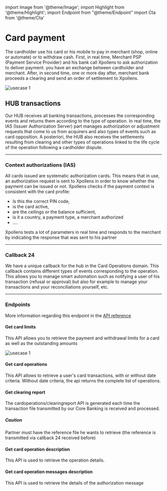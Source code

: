 import Image from '@theme/Image';
import Highlight from '@theme/Highlight';
import Endpoint from "@theme/Endpoint"
import Cta from '@theme/Cta'


# Card payment

The cardholder use his card or his mobile to pay in merchant (shop, online or automate) or to withdraw cash. 
First, in real time, Merchant PSP (Payment Service Provider) and his bank call Xpollens to ask authorization to deliver payment. 
you have an exchange between cardholder and merchant. 
After, in second time, one or more day after, merchant bank proceeds a clearing and send an order of settlement to Xpollens.

<Image src="docs/CardOP_Payment.png" alt="usecase 1"/>

## HUB transactions

Our HUB receives all banking transactions, processes the corresponding events and returns them according to the type of operation.
In real time, the IAS (Issuer Authorization Server) part manages authorization or adjustment requests that come to us from acquirers and also types of events such as card opposition.
A posteriori, the HUB also receives the settlements resulting from clearing and other types of operations linked to the life cycle of the operation following a cardholder dispute.

---

### Context authorizations (IAS)

All cards issued are systematic authorization cards. This means that in use, an authorization request is sent to Xpollens in order to know whether the payment can be issued or not. Xpollens checks if the payment context is consistent with the card profile:
- Is this the correct PIN code,
- is the card active,
- are the ceilings or the balance sufficient,
- is it a country, a payment type, a merchant authorized
- ....

Xpollens tests a lot of parameters in real time and responds to the merchant by indicating the response that was sent to his partner

--- 

### Callback 24


We have a unique callback for the hub in the Card Operations domain. This callback contains different types of events corresponding to the operation. This allows you to manage smart automation such as notifying a user of his transaction (refusal or approval) but also for example to manage your transactions and your reconciliations yourself, etc.

--- 

### Endpoints

More information regarding this endpoint in the [API reference](/api/Core)

#### Get card limits

This API allows you to retrieve the payment and withdrawal limits for a card as well as the outstanding amounts

<Image src="docs/CardOP_Limits.png" alt="usecase 1"/>

<!--
<Endpoint apiUrl="/v1.0/migrationProxy" path="/api/v1.1/cards/{appcardid}/limits" method="get"/>
-->

#### Get card operations

This API allows to retrieve a user's card transactions, with or without date criteria. Without date criteria, the api returns the complete list of operations.

<!-- 
<Endpoint apiUrl="/v1.0/migrationProxy" path="/api/v1.1/users/{userid}/cardoperations" method="get"/> 
-->

#### Get clearing report

The cardoperations/clearingreport API is generated each time the transaction file transmitted by our Core Banking is received and processed.

<Highlight type="caution">

##### Caution

Partner must have the reference file he wants to retrieve (the reference is transmitted via callback 24 received before)

</Highlight>

<!--
<Endpoint apiUrl="/v1.0/migrationProxy" path="/api/v1.1/cardoperations/clearingreport/{clearingfileid}" method="get"/>
-->



#### Get card operation description

This API is used to retrieve the operation details.

<!--
<Endpoint apiUrl="/v1.0/migrationProxy" path="/api/v1.1/users/{userid}/cardoperations/{orderid}" method="get"/>
-->

#### Get card operation messages description

This API is used to retrieve the details of the authorization message

<!--
<Endpoint apiUrl="/v1.0/migrationProxy" path="/api/v1.1/users/{userid}/cardoperations/{orderid}/messages" method="get"/>
-->

<Cta
  context="doc"
  ui="button"
  link="/api/Core"
  label="Try it out"
/>
